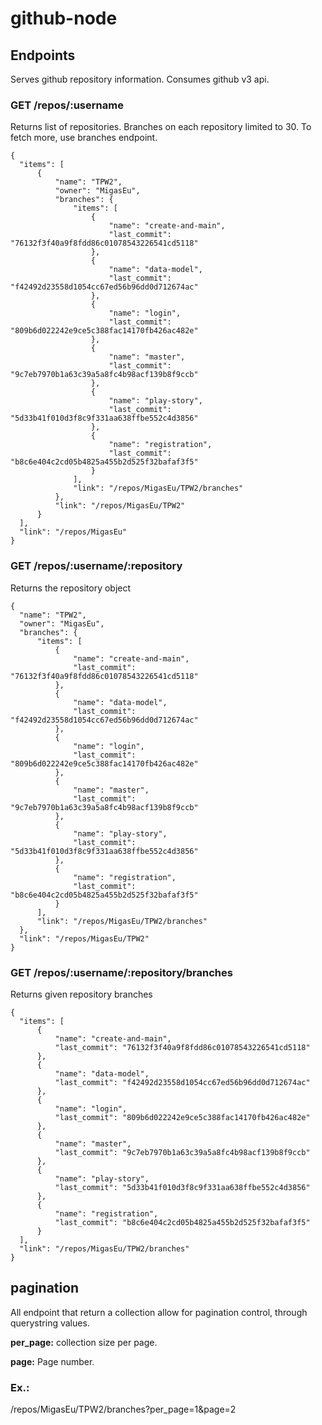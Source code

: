 # github-node
## Endpoints
  Serves github repository information. Consumes github v3 api.
### GET /repos/:username
Returns list of repositories.
Branches on each repository limited to 30. To fetch more, use branches endpoint.
  ```
{
    "items": [
        {
            "name": "TPW2",
            "owner": "MigasEu",
            "branches": {
                "items": [
                    {
                        "name": "create-and-main",
                        "last_commit": "76132f3f40a9f8fdd86c01078543226541cd5118"
                    },
                    {
                        "name": "data-model",
                        "last_commit": "f42492d23558d1054cc67ed56b96dd0d712674ac"
                    },
                    {
                        "name": "login",
                        "last_commit": "809b6d022242e9ce5c388fac14170fb426ac482e"
                    },
                    {
                        "name": "master",
                        "last_commit": "9c7eb7970b1a63c39a5a8fc4b98acf139b8f9ccb"
                    },
                    {
                        "name": "play-story",
                        "last_commit": "5d33b41f010d3f8c9f331aa638ffbe552c4d3856"
                    },
                    {
                        "name": "registration",
                        "last_commit": "b8c6e404c2cd05b4825a455b2d525f32bafaf3f5"
                    }
                ],
                "link": "/repos/MigasEu/TPW2/branches"
            },
            "link": "/repos/MigasEu/TPW2"
        }
    ],
    "link": "/repos/MigasEu"
}
  ```
### GET /repos/:username/:repository
Returns the repository object
  ```
{
    "name": "TPW2",
    "owner": "MigasEu",
    "branches": {
        "items": [
            {
                "name": "create-and-main",
                "last_commit": "76132f3f40a9f8fdd86c01078543226541cd5118"
            },
            {
                "name": "data-model",
                "last_commit": "f42492d23558d1054cc67ed56b96dd0d712674ac"
            },
            {
                "name": "login",
                "last_commit": "809b6d022242e9ce5c388fac14170fb426ac482e"
            },
            {
                "name": "master",
                "last_commit": "9c7eb7970b1a63c39a5a8fc4b98acf139b8f9ccb"
            },
            {
                "name": "play-story",
                "last_commit": "5d33b41f010d3f8c9f331aa638ffbe552c4d3856"
            },
            {
                "name": "registration",
                "last_commit": "b8c6e404c2cd05b4825a455b2d525f32bafaf3f5"
            }
        ],
        "link": "/repos/MigasEu/TPW2/branches"
    },
    "link": "/repos/MigasEu/TPW2"
}
  ```
### GET /repos/:username/:repository/branches
Returns given repository branches
  ```
{
    "items": [
        {
            "name": "create-and-main",
            "last_commit": "76132f3f40a9f8fdd86c01078543226541cd5118"
        },
        {
            "name": "data-model",
            "last_commit": "f42492d23558d1054cc67ed56b96dd0d712674ac"
        },
        {
            "name": "login",
            "last_commit": "809b6d022242e9ce5c388fac14170fb426ac482e"
        },
        {
            "name": "master",
            "last_commit": "9c7eb7970b1a63c39a5a8fc4b98acf139b8f9ccb"
        },
        {
            "name": "play-story",
            "last_commit": "5d33b41f010d3f8c9f331aa638ffbe552c4d3856"
        },
        {
            "name": "registration",
            "last_commit": "b8c6e404c2cd05b4825a455b2d525f32bafaf3f5"
        }
    ],
    "link": "/repos/MigasEu/TPW2/branches"
}
  ```
## pagination
All endpoint that return a collection allow for pagination control, through querystring values.

**per_page:** collection size per page.

**page:** Page number.
### Ex.:
/repos/MigasEu/TPW2/branches?per_page=1&page=2
